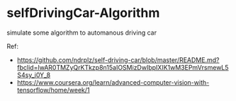 # selfDrivingCar-Algorithm
simulate some algorithm to automanous driving car

Ref:
* https://github.com/ndrplz/self-driving-car/blob/master/README.md?fbclid=IwAR0TMZyQrKTkzp8n15aIOSMizDwIbpIXIK1wM3EPmVrsmewL5S4sy_i0Y_8
* https://www.coursera.org/learn/advanced-computer-vision-with-tensorflow/home/week/1
